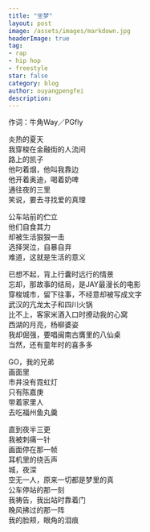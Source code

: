 ```yaml
---
title: "坐梦"
layout: post
image: /assets/images/markdown.jpg
headerImage: true
tag:
- rap
- hip hop
- freestyle
star: false
category: blog
author: ouyangpengfei
description: 
---
```


作词：牛角Way／PGfly  
  
炎热的夏天  
我穿梭在金融街的人流间  
路上的凯子  
他叼着烟，他叫我靠边  
他开着奥迪，喝着奶啤  
通往夜的三里  
笑说，要去寻找爱的真理  

公车站前的伫立  
他们自食其力  
却被生活狠狠一击  
选择哭泣，自暴自弃  
难道，这就是生活的意义  

已想不起，背上行囊时远行的情景  
忘却，那故事的结局，是JAY最漫长的电影  
穿梭城市，留下往事，不经意却被写成文字  
武汉的亢龙太子和四川火锅  
比不上，客家米酒入口时撩动我的心窝  
西湖的月亮，杨柳婆姿  
我却倔强，要唱闽南古膺里的八仙桌  
当然，还有童年时的喜多多  

GO，我的兄弟  
画面里  
市井没有霓虹灯  
只有陈嘉庚  
带着家里人  
去吃福州鱼丸羹  

直到夜半三更  
我被刺痛一针  
画面停在那一帧  
耳机里的绕舌声  
城，夜深  
空无一人，原来一切都是梦里的真  
公车停站的那一刻  
我祷告，我出站时靠着门  
晚风拂过的那一阵  
我的脸颊，眼角的泪痕  

